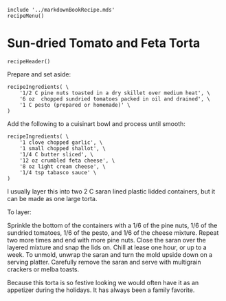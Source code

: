 ~~~ markdown-script
include '../markdownBookRecipe.mds'
recipeMenu()
~~~

# Sun-dried Tomato and Feta Torta

~~~ markdown-script
recipeHeader()
~~~

Prepare and set aside:

~~~ markdown-script
recipeIngredients( \
    '1/2 C pine nuts toasted in a dry skillet over medium heat', \
    '6 oz  chopped sundried tomatoes packed in oil and drained', \
    '1 C pesto (prepared or homemade)' \
)
~~~

Add the following to a cuisinart bowl and process until smooth:

~~~ markdown-script
recipeIngredients( \
    '1 clove chopped garlic', \
    '1 small chopped shallot', \
    '1/4 C butter sliced', \
    '12 oz crumbled feta cheese', \
    '8 oz light cream cheese', \
    '1/4 tsp tabasco sauce' \
)
~~~

I usually layer this into two 2 C saran lined plastic lidded containers, but it can be made as one
large torta.

To layer:

Sprinkle the bottom of the containers with a 1/6 of the pine nuts, 1/6 of the sundried tomatoes, 1/6
of the pesto, and 1/6 of the cheese mixture. Repeat two more times and end with more pine nuts.
Close the saran over the layered mixture and snap the lids on. Chill at lease one hour, or up to a
week. To unmold, unwrap the saran and turn the mold upside down on a serving platter. Carefully
remove the saran and serve with multigrain crackers or melba toasts.

Because this torta is so festive looking we would often have it as an appetizer during the holidays.
It has always been a family favorite.
